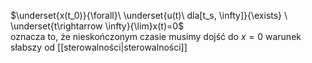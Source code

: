 $\underset{x(t_0)}{\forall}\ \underset{u(t)\ dla[t_s, \infty]}{\exists} \ \underset{t\rightarrow \infty}{\lim}x(t)=0$  
oznacza to, że nieskończonym czasie musimy dojść do $x=0$
warunek słabszy od [[sterowalności|sterowalności]]